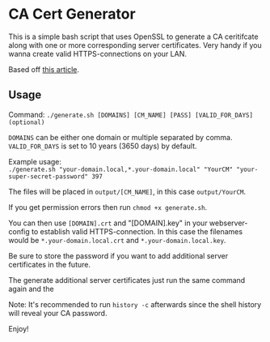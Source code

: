 # CA Cert Generator
This is a simple bash script that uses OpenSSL to generate a CA ceritifcate along with one or more corresponding server certificates. Very handy if you wanna create valid HTTPS-connections on your LAN.

Based off [this article](https://carpie.net/articles/tls-certificates-for-local-area-networks).

## Usage
Command:
```./generate.sh [DOMAINS] [CM_NAME] [PASS] [VALID_FOR_DAYS](optional)```

`DOMAINS` can be either one domain or multiple separated by comma.
`VALID_FOR_DAYS` is set to 10 years (3650 days) by default.

Example usage:<br>
```./generate.sh "your-domain.local,*.your-domain.local" "YourCM" "your-super-secret-password" 397```

The files will be placed in `output/[CM_NAME]`, in this case `output/YourCM`.

If you get permission errors then run `chmod +x generate.sh`.

You can then use `[DOMAIN].crt` and "[DOMAIN].key" in your webserver-config to establish valid HTTPS-connection. In this case the filenames would be `*.your-domain.local.crt` and `*.your-domain.local.key`.

Be sure to store the password if you want to add additional server certificates in the future.

The generate additional server certificates just run the same command again and the 

Note: It's recommended to run `history -c` afterwards since the shell history will reveal your CA password.

Enjoy!